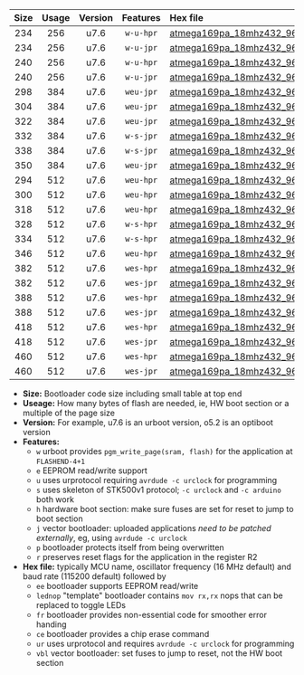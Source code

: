 |Size|Usage|Version|Features|Hex file|
|:-:|:-:|:-:|:-:|:--|
|234|256|u7.6|`w-u-hpr`|[atmega169pa_18mhz432_9600bps_ur.hex](https://raw.githubusercontent.com/stefanrueger/urboot/main//atmega169pa_18mhz432_9600bps_ur.hex)|
|234|256|u7.6|`w-u-jpr`|[atmega169pa_18mhz432_9600bps_ur_vbl.hex](https://raw.githubusercontent.com/stefanrueger/urboot/main//atmega169pa_18mhz432_9600bps_ur_vbl.hex)|
|240|256|u7.6|`w-u-hpr`|[atmega169pa_18mhz432_9600bps_lednop_ur.hex](https://raw.githubusercontent.com/stefanrueger/urboot/main//atmega169pa_18mhz432_9600bps_lednop_ur.hex)|
|240|256|u7.6|`w-u-jpr`|[atmega169pa_18mhz432_9600bps_lednop_ur_vbl.hex](https://raw.githubusercontent.com/stefanrueger/urboot/main//atmega169pa_18mhz432_9600bps_lednop_ur_vbl.hex)|
|298|384|u7.6|`weu-jpr`|[atmega169pa_18mhz432_9600bps_ee_ur_vbl.hex](https://raw.githubusercontent.com/stefanrueger/urboot/main//atmega169pa_18mhz432_9600bps_ee_ur_vbl.hex)|
|304|384|u7.6|`weu-jpr`|[atmega169pa_18mhz432_9600bps_ee_lednop_ur_vbl.hex](https://raw.githubusercontent.com/stefanrueger/urboot/main//atmega169pa_18mhz432_9600bps_ee_lednop_ur_vbl.hex)|
|322|384|u7.6|`weu-jpr`|[atmega169pa_18mhz432_9600bps_ee_lednop_fr_ur_vbl.hex](https://raw.githubusercontent.com/stefanrueger/urboot/main//atmega169pa_18mhz432_9600bps_ee_lednop_fr_ur_vbl.hex)|
|332|384|u7.6|`w-s-jpr`|[atmega169pa_18mhz432_9600bps_vbl.hex](https://raw.githubusercontent.com/stefanrueger/urboot/main//atmega169pa_18mhz432_9600bps_vbl.hex)|
|338|384|u7.6|`w-s-jpr`|[atmega169pa_18mhz432_9600bps_lednop_vbl.hex](https://raw.githubusercontent.com/stefanrueger/urboot/main//atmega169pa_18mhz432_9600bps_lednop_vbl.hex)|
|350|384|u7.6|`weu-jpr`|[atmega169pa_18mhz432_9600bps_ee_lednop_fr_ce_ur_vbl.hex](https://raw.githubusercontent.com/stefanrueger/urboot/main//atmega169pa_18mhz432_9600bps_ee_lednop_fr_ce_ur_vbl.hex)|
|294|512|u7.6|`weu-hpr`|[atmega169pa_18mhz432_9600bps_ee_ur.hex](https://raw.githubusercontent.com/stefanrueger/urboot/main//atmega169pa_18mhz432_9600bps_ee_ur.hex)|
|300|512|u7.6|`weu-hpr`|[atmega169pa_18mhz432_9600bps_ee_lednop_ur.hex](https://raw.githubusercontent.com/stefanrueger/urboot/main//atmega169pa_18mhz432_9600bps_ee_lednop_ur.hex)|
|318|512|u7.6|`weu-hpr`|[atmega169pa_18mhz432_9600bps_ee_lednop_fr_ur.hex](https://raw.githubusercontent.com/stefanrueger/urboot/main//atmega169pa_18mhz432_9600bps_ee_lednop_fr_ur.hex)|
|328|512|u7.6|`w-s-hpr`|[atmega169pa_18mhz432_9600bps.hex](https://raw.githubusercontent.com/stefanrueger/urboot/main//atmega169pa_18mhz432_9600bps.hex)|
|334|512|u7.6|`w-s-hpr`|[atmega169pa_18mhz432_9600bps_lednop.hex](https://raw.githubusercontent.com/stefanrueger/urboot/main//atmega169pa_18mhz432_9600bps_lednop.hex)|
|346|512|u7.6|`weu-hpr`|[atmega169pa_18mhz432_9600bps_ee_lednop_fr_ce_ur.hex](https://raw.githubusercontent.com/stefanrueger/urboot/main//atmega169pa_18mhz432_9600bps_ee_lednop_fr_ce_ur.hex)|
|382|512|u7.6|`wes-hpr`|[atmega169pa_18mhz432_9600bps_ee.hex](https://raw.githubusercontent.com/stefanrueger/urboot/main//atmega169pa_18mhz432_9600bps_ee.hex)|
|382|512|u7.6|`wes-jpr`|[atmega169pa_18mhz432_9600bps_ee_vbl.hex](https://raw.githubusercontent.com/stefanrueger/urboot/main//atmega169pa_18mhz432_9600bps_ee_vbl.hex)|
|388|512|u7.6|`wes-hpr`|[atmega169pa_18mhz432_9600bps_ee_lednop.hex](https://raw.githubusercontent.com/stefanrueger/urboot/main//atmega169pa_18mhz432_9600bps_ee_lednop.hex)|
|388|512|u7.6|`wes-jpr`|[atmega169pa_18mhz432_9600bps_ee_lednop_vbl.hex](https://raw.githubusercontent.com/stefanrueger/urboot/main//atmega169pa_18mhz432_9600bps_ee_lednop_vbl.hex)|
|418|512|u7.6|`wes-hpr`|[atmega169pa_18mhz432_9600bps_ee_lednop_fr.hex](https://raw.githubusercontent.com/stefanrueger/urboot/main//atmega169pa_18mhz432_9600bps_ee_lednop_fr.hex)|
|418|512|u7.6|`wes-jpr`|[atmega169pa_18mhz432_9600bps_ee_lednop_fr_vbl.hex](https://raw.githubusercontent.com/stefanrueger/urboot/main//atmega169pa_18mhz432_9600bps_ee_lednop_fr_vbl.hex)|
|460|512|u7.6|`wes-hpr`|[atmega169pa_18mhz432_9600bps_ee_lednop_fr_ce.hex](https://raw.githubusercontent.com/stefanrueger/urboot/main//atmega169pa_18mhz432_9600bps_ee_lednop_fr_ce.hex)|
|460|512|u7.6|`wes-jpr`|[atmega169pa_18mhz432_9600bps_ee_lednop_fr_ce_vbl.hex](https://raw.githubusercontent.com/stefanrueger/urboot/main//atmega169pa_18mhz432_9600bps_ee_lednop_fr_ce_vbl.hex)|

- **Size:** Bootloader code size including small table at top end
- **Useage:** How many bytes of flash are needed, ie, HW boot section or a multiple of the page size
- **Version:** For example, u7.6 is an urboot version, o5.2 is an optiboot version
- **Features:**
  + `w` urboot provides `pgm_write_page(sram, flash)` for the application at `FLASHEND-4+1`
  + `e` EEPROM read/write support
  + `u` uses urprotocol requiring `avrdude -c urclock` for programming
  + `s` uses skeleton of STK500v1 protocol; `-c urclock` and `-c arduino` both work
  + `h` hardware boot section: make sure fuses are set for reset to jump to boot section
  + `j` vector bootloader: uploaded applications *need to be patched externally*, eg, using `avrdude -c urclock`
  + `p` bootloader protects itself from being overwritten
  + `r` preserves reset flags for the application in the register R2
- **Hex file:** typically MCU name, oscillator frequency (16 MHz default) and baud rate (115200 default) followed by
  + `ee` bootloader supports EEPROM read/write
  + `lednop` "template" bootloader contains `mov rx,rx` nops that can be replaced to toggle LEDs
  + `fr` bootloader provides non-essential code for smoother error handing
  + `ce` bootloader provides a chip erase command
  + `ur` uses urprotocol and requires `avrdude -c urclock` for programming
  + `vbl` vector bootloader: set fuses to jump to reset, not the HW boot section
